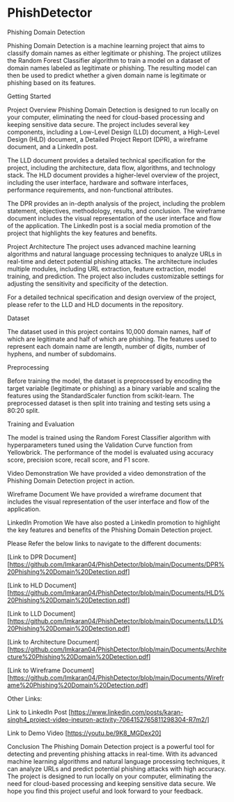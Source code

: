# PhishDetector

 
Phishing Domain Detection

Phishing Domain Detection is a machine learning project that aims to classify domain names as either legitimate or phishing. The project utilizes the Random Forest Classifier algorithm to train a model on a dataset of domain names labeled as legitimate or phishing. The resulting model can then be used to predict whether a given domain name is legitimate or phishing based on its features.

Getting Started

Project Overview
Phishing Domain Detection is designed to run locally on your computer, eliminating the need for cloud-based processing and keeping sensitive data secure. The project includes several key components, including a Low-Level Design (LLD) document, a High-Level Design (HLD) document, a Detailed Project Report (DPR), a wireframe document, and a LinkedIn post.

The LLD document provides a detailed technical specification for the project, including the architecture, data flow, algorithms, and technology stack. The HLD document provides a higher-level overview of the project, including the user interface, hardware and software interfaces, performance requirements, and non-functional attributes.

The DPR provides an in-depth analysis of the project, including the problem statement, objectives, methodology, results, and conclusion. The wireframe document includes the visual representation of the user interface and flow of the application. The LinkedIn post is a social media promotion of the project that highlights the key features and benefits.

Project Architecture
The project uses advanced machine learning algorithms and natural language processing techniques to analyze URLs in real-time and detect potential phishing attacks. The architecture includes multiple modules, including URL extraction, feature extraction, model training, and prediction. The project also includes customizable settings for adjusting the sensitivity and specificity of the detection.

For a detailed technical specification and design overview of the project, please refer to the LLD and HLD documents in the repository.

Dataset

The dataset used in this project contains 10,000 domain names, half of which are legitimate and half of which are phishing. The features used to represent each domain name are length, number of digits, number of hyphens, and number of subdomains.

Preprocessing

Before training the model, the dataset is preprocessed by encoding the target variable (legitimate or phishing) as a binary variable and scaling the features using the StandardScaler function from scikit-learn. The preprocessed dataset is then split into training and testing sets using a 80:20 split.

Training and Evaluation

The model is trained using the Random Forest Classifier algorithm with hyperparameters tuned using the Validation Curve function from Yellowbrick. The performance of the model is evaluated using accuracy score, precision score, recall score, and F1 score.


Video Demonstration
We have provided a video demonstration of the Phishing Domain Detection project in action. 

Wireframe Document
We have provided a wireframe document that includes the visual representation of the user interface and flow of the application.

LinkedIn Promotion
We have also posted a LinkedIn promotion to highlight the key features and benefits of the Phishing Domain Detection project. 


Please Refer the below links to navigate to the different documents:

[Link to DPR Document] [https://github.com/Imkaran04/PhishDetector/blob/main/Documents/DPR%20Phishing%20Domain%20Detection.pdf]

[Link to HLD Document] [https://github.com/Imkaran04/PhishDetector/blob/main/Documents/HLD%20Phishing%20Domain%20Detection.pdf]

[Link to LLD Document] [https://github.com/Imkaran04/PhishDetector/blob/main/Documents/LLD%20Phishing%20Domain%20Detection.pdf]

[Link to Architecture Document] [https://github.com/Imkaran04/PhishDetector/blob/main/Documents/Architecture%20Phishing%20Domain%20Detection.pdf]

[Link to Wireframe Document] [https://github.com/Imkaran04/PhishDetector/blob/main/Documents/Wireframe%20Phishing%20Domain%20Detection.pdf]


Other Links:

Link to LinkedIn Post [https://www.linkedin.com/posts/karan-singh4_project-video-ineuron-activity-7064152765811298304-R7m2/]

Link to Demo Video [https://youtu.be/9K8_MGDex20]









Conclusion
The Phishing Domain Detection project is a powerful tool for detecting and preventing phishing attacks in real-time. With its advanced machine learning algorithms and natural language processing techniques, it can analyze URLs and predict potential phishing attacks with high accuracy. The project is designed to run locally on your computer, eliminating the need for cloud-based processing and keeping sensitive data secure. We hope you find this project useful and look forward to your feedback.










